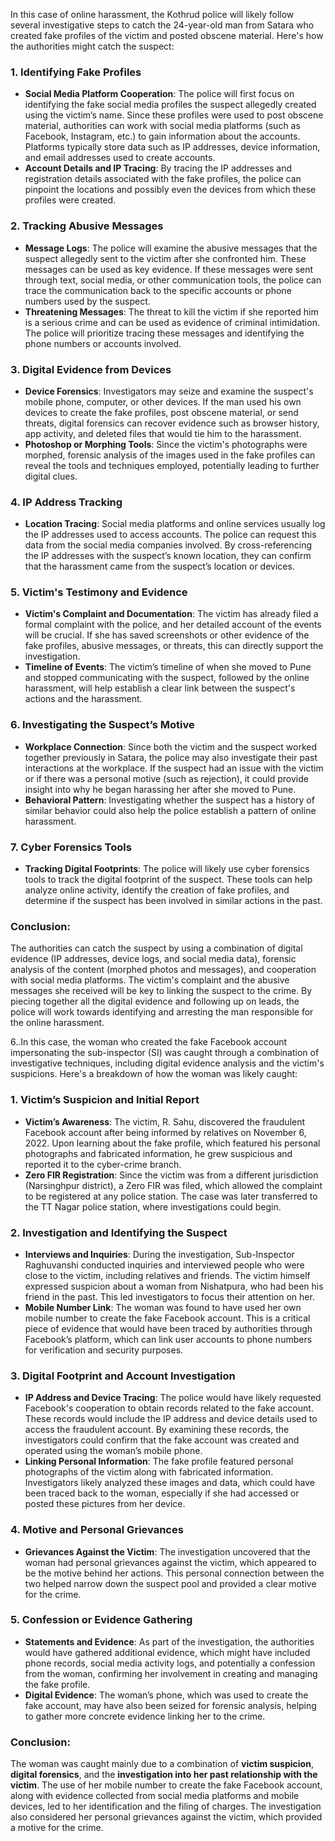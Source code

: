 In this case of online harassment, the Kothrud police will likely follow several investigative steps to catch the 24-year-old man from Satara who created fake profiles of the victim and posted obscene material. Here's how the authorities might catch the suspect:

### 1. **Identifying Fake Profiles**
   - **Social Media Platform Cooperation**: The police will first focus on identifying the fake social media profiles the suspect allegedly created using the victim’s name. Since these profiles were used to post obscene material, authorities can work with social media platforms (such as Facebook, Instagram, etc.) to gain information about the accounts. Platforms typically store data such as IP addresses, device information, and email addresses used to create accounts.
   - **Account Details and IP Tracing**: By tracing the IP addresses and registration details associated with the fake profiles, the police can pinpoint the locations and possibly even the devices from which these profiles were created.

### 2. **Tracking Abusive Messages**
   - **Message Logs**: The police will examine the abusive messages that the suspect allegedly sent to the victim after she confronted him. These messages can be used as key evidence. If these messages were sent through text, social media, or other communication tools, the police can trace the communication back to the specific accounts or phone numbers used by the suspect.
   - **Threatening Messages**: The threat to kill the victim if she reported him is a serious crime and can be used as evidence of criminal intimidation. The police will prioritize tracing these messages and identifying the phone numbers or accounts involved.

### 3. **Digital Evidence from Devices**
   - **Device Forensics**: Investigators may seize and examine the suspect's mobile phone, computer, or other devices. If the man used his own devices to create the fake profiles, post obscene material, or send threats, digital forensics can recover evidence such as browser history, app activity, and deleted files that would tie him to the harassment.
   - **Photoshop or Morphing Tools**: Since the victim's photographs were morphed, forensic analysis of the images used in the fake profiles can reveal the tools and techniques employed, potentially leading to further digital clues.

### 4. **IP Address Tracking**
   - **Location Tracing**: Social media platforms and online services usually log the IP addresses used to access accounts. The police can request this data from the social media companies involved. By cross-referencing the IP addresses with the suspect’s known location, they can confirm that the harassment came from the suspect’s location or devices.

### 5. **Victim's Testimony and Evidence**
   - **Victim's Complaint and Documentation**: The victim has already filed a formal complaint with the police, and her detailed account of the events will be crucial. If she has saved screenshots or other evidence of the fake profiles, abusive messages, or threats, this can directly support the investigation.
   - **Timeline of Events**: The victim’s timeline of when she moved to Pune and stopped communicating with the suspect, followed by the online harassment, will help establish a clear link between the suspect's actions and the harassment.

### 6. **Investigating the Suspect’s Motive**
   - **Workplace Connection**: Since both the victim and the suspect worked together previously in Satara, the police may also investigate their past interactions at the workplace. If the suspect had an issue with the victim or if there was a personal motive (such as rejection), it could provide insight into why he began harassing her after she moved to Pune.
   - **Behavioral Pattern**: Investigating whether the suspect has a history of similar behavior could also help the police establish a pattern of online harassment.

### 7. **Cyber Forensics Tools**
   - **Tracking Digital Footprints**: The police will likely use cyber forensics tools to track the digital footprint of the suspect. These tools can help analyze online activity, identify the creation of fake profiles, and determine if the suspect has been involved in similar actions in the past.

### Conclusion:
The authorities can catch the suspect by using a combination of digital evidence (IP addresses, device logs, and social media data), forensic analysis of the content (morphed photos and messages), and cooperation with social media platforms. The victim's complaint and the abusive messages she received will be key to linking the suspect to the crime. By piecing together all the digital evidence and following up on leads, the police will work towards identifying and arresting the man responsible for the online harassment.


6..In this case, the woman who created the fake Facebook account impersonating the sub-inspector (SI) was caught through a combination of investigative techniques, including digital evidence analysis and the victim's suspicions. Here's a breakdown of how the woman was likely caught:

### 1. **Victim’s Suspicion and Initial Report**
   - **Victim’s Awareness**: The victim, R. Sahu, discovered the fraudulent Facebook account after being informed by relatives on November 6, 2022. Upon learning about the fake profile, which featured his personal photographs and fabricated information, he grew suspicious and reported it to the cyber-crime branch.
   - **Zero FIR Registration**: Since the victim was from a different jurisdiction (Narsinghpur district), a Zero FIR was filed, which allowed the complaint to be registered at any police station. The case was later transferred to the TT Nagar police station, where investigations could begin.

### 2. **Investigation and Identifying the Suspect**
   - **Interviews and Inquiries**: During the investigation, Sub-Inspector Raghuvanshi conducted inquiries and interviewed people who were close to the victim, including relatives and friends. The victim himself expressed suspicion about a woman from Nishatpura, who had been his friend in the past. This led investigators to focus their attention on her.
   - **Mobile Number Link**: The woman was found to have used her own mobile number to create the fake Facebook account. This is a critical piece of evidence that would have been traced by authorities through Facebook’s platform, which can link user accounts to phone numbers for verification and security purposes.
   
### 3. **Digital Footprint and Account Investigation**
   - **IP Address and Device Tracing**: The police would have likely requested Facebook's cooperation to obtain records related to the fake account. These records would include the IP address and device details used to access the fraudulent account. By examining these records, the investigators could confirm that the fake account was created and operated using the woman’s mobile phone.
   - **Linking Personal Information**: The fake profile featured personal photographs of the victim along with fabricated information. Investigators likely analyzed these images and data, which could have been traced back to the woman, especially if she had accessed or posted these pictures from her device.

### 4. **Motive and Personal Grievances**
   - **Grievances Against the Victim**: The investigation uncovered that the woman had personal grievances against the victim, which appeared to be the motive behind her actions. This personal connection between the two helped narrow down the suspect pool and provided a clear motive for the crime.

### 5. **Confession or Evidence Gathering**
   - **Statements and Evidence**: As part of the investigation, the authorities would have gathered additional evidence, which might have included phone records, social media activity logs, and potentially a confession from the woman, confirming her involvement in creating and managing the fake profile.
   - **Digital Evidence**: The woman’s phone, which was used to create the fake account, may have also been seized for forensic analysis, helping to gather more concrete evidence linking her to the crime.

### Conclusion:
The woman was caught mainly due to a combination of **victim suspicion**, **digital forensics**, and the **investigation into her past relationship with the victim**. The use of her mobile number to create the fake Facebook account, along with evidence collected from social media platforms and mobile devices, led to her identification and the filing of charges. The investigation also considered her personal grievances against the victim, which provided a motive for the crime.
